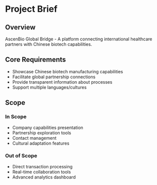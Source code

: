 # Project Brief

## Overview
AscenBio Global Bridge - A platform connecting international healthcare partners with Chinese biotech capabilities.

## Core Requirements
- Showcase Chinese biotech manufacturing capabilities
- Facilitate global partnership connections
- Provide transparent information about processes
- Support multiple languages/cultures

## Scope
### In Scope
- Company capabilities presentation
- Partnership exploration tools
- Contact management
- Cultural adaptation features

### Out of Scope
- Direct transaction processing
- Real-time collaboration tools
- Advanced analytics dashboard
